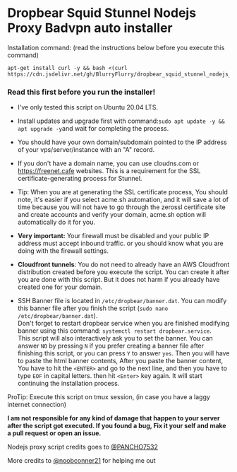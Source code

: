 # Dropbear Squid Stunnel Nodejs Proxy Badvpn auto installer

Installation command: (read the instructions below before you execute this command)
```
apt-get install curl -y && bash <(curl https://cdn.jsdelivr.net/gh/BlurryFlurry/dropbear_squid_stunnel_nodejs_proxy_badvpn_install@main/install.sh)
````

### Read this first before you run the installer!

- I've only tested this script on Ubuntu 20.04 LTS.
- Install updates and upgrade first with command:`sudo apt update -y && apt upgrade -y`and wait for completing the process.
- You should have your own domain/subdomain pointed to the IP address of your vps/server/instance with an "A" record. 
- If you don't have a domain name, you can use cloudns.com or https://freenet.cafe websites. This is a requirement for the SSL certificate-generating process for Stunnel.
- Tip: When you are at generating the SSL certificate process, You should note, it's easier if you select acme.sh automation, and it will save a lot of time because you will not have to go through the zerossl certificate site and create accounts and verify your domain, acme.sh option will automatically do it for you.
- **Very important:** Your firewall must be disabled and your public IP address must accept inbound traffic. or you should know what you are doing with the firewall settings.

- **Cloudfront tunnels**: You do not need to already have an AWS Cloudfront distribution created before you execute the script. You can create it after you are done with this script. But it does not harm if you already have created one for your domain.
- SSH Banner file is located in `/etc/dropbear/banner.dat`. You can modify this banner file after you finish the script (`sudo nano /etc/dropbear/banner.dat`).<br> Don't forget to restart dropbear service when you are finished modifying banner using this command: `systemctl restart dropbear.service`. <br>This script will also interactively ask you to set the banner. You can answer `NO` by pressing  `N` if you prefer creating a banner file after finishing this script, or you can press `Y` to answer `yes`. Then you will have to paste the html banner contents, After you paste the banner content, You have to hit the `<ENTER>` and go to the next line, and then you have to type `EOF` in capital letters. then hit `<Enter>` key again. It will start continuing the installation process. 

ProTip: Execute this script on tmux session, (in case you have a laggy internet connection)

**I am not responsible for any kind of damage that happen to your server after the script got executed. If you found a bug, Fix it your self and make a pull request or open an issue.**

Nodejs proxy script credits goes to [@PANCHO7532](https://gitlab.com/PANCHO7532)

More credits to [@noobconner21](https://gitlab.com/noobconner21) for helping me out
